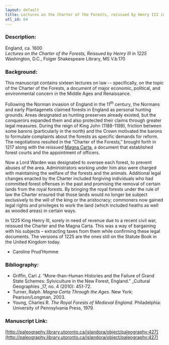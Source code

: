 ```yaml
---
layout: default
title: Lectures on the Charter of the Forests, reissued by Henry III in 1225
utl_id: 64
---
```


### Description:

England, ca. 1600<br>
_Lectures on the Charter of the Forests, Reissued by Henry III in 1225_<br>
Washington, D.C., Folger Shakespeare Library, MS V.b.170

### Background:

This manuscript contains sixteen lectures on law -- specifically, on the topic of the Charter of the Forests, a document of major economic, political, and environmental concern in the Middle Ages and Renaissance.

Following the Norman invasion of England in the 11<sup>th</sup> century, the Normans and early Plantagenets claimed forests in England as personal hunting grounds. Areas designated as hunting preserves already existed, but the conquerors expanded them and also protected their claims through greater legal measures. During the reign of King John (1188-1199), friction between some barons (particularly in the north) and the Crown motivated the barons to formulate complaints about the forests as specific demands for reform. The negotiations resulted in the “Charter of the Forests,” brought forth in 1217 along with the reissued <a href="http://www.bl.uk/magna-carta">Magna Carta</a>, a document that established forest courts and the appointment of officers.

Now a Lord Warden was designated to oversee each forest, to prevent abuses of the area. Administrators working under him also were charged with maintaining the welfare of the forests and the animals. Additional legal changes enacted by the Charter included forgiving individuals who had committed forest offenses in the past and promising the removal of certain lands from the royal forests. By bringing the royal forests under the rule of law the Charter ensured that those lands would no longer be subject exclusively to the will of the king or the aristocracy; commoners now gained legal rights and privileges to work the land (which included heaths as well as wooded areas) in certain ways.

In 1225 King Henry III, sorely in need of revenue due to a recent civil war, reissued the Charter and the Magna Carta. This was a way of bargaining with his subjects – extracting taxes from them while confirming these legal documents. The versions of 1225 are the ones still on the Statute Book in the United Kingdom today.

- Caroline Prud’Homme

### Bibliography:

- Griffin, Carl J. “More-than-Human Histories and the Failure of Grand State Schemes: Sylviculture in the New Forest, England.” _Cultural Geographies _17, no. 4 (2010): 451-72.
- Turner, Ralph. _Magna Carta Through the Ages_. New York: Pearson/Longman, 2003.
- Young, Charles R. _The Royal Forests of Medieval England_. Philadelphia: University of Pennsylvania Press, 1979.

### Manuscript Link:

[http://paleography.library.utoronto.ca/islandora/object/paleography:427](http://paleography.library.utoronto.ca/islandora/object/paleography:427)
